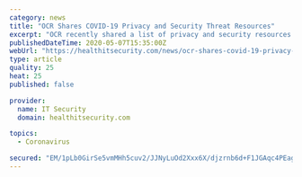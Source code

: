 ```yaml
---
category: news
title: "OCR Shares COVID-19 Privacy and Security Threat Resources"
excerpt: "OCR recently shared a list of privacy and security resources for the healthcare sector in light of a spike in COVID-19 cyber threats targeting providers and medical researchers during the pandemic."
publishedDateTime: 2020-05-07T15:35:00Z
webUrl: "https://healthitsecurity.com/news/ocr-shares-covid-19-privacy-and-security-threat-resources"
type: article
quality: 25
heat: 25
published: false

provider:
  name: IT Security
  domain: healthitsecurity.com

topics:
  - Coronavirus

secured: "EM/1pLb0GirSe5vmMHh5cuv2/JJNyLuOd2Xxx6X/djzrnb6d+F1JGAqc4PEagPpNNcfHdQbWnD3IWsWvZ2Skh6M+hg6KfUJVWmvg0WI6+9zgKmvAGAcwsf+8VeYadzBFVB8S8ixi/GHn6xI7Nnmy53D+kgmmTXn0dw4y55bMsIEOI//XbZv5LwdEiHBVLzRTOni4XGC8vv88h6d/yaZC2MCiDTZj2huGKy45y8OeveluvW7poKee50gLbuZX+iQfHqNjkLiyj2BMYb6XIRJdtbIogkesrqlJ1+zv8jQw+TT3Q71GX8OzhaQTT5BcO4hlZS5uI2TQ0XcLu7NF9tZekY0fMKlVvK8LMIGSKAv6OUEicqaImGQQZExj2AlCkl8BNbYVcfno1rf8Cg2CVP9Jw8wS3cpfKGgB6WVUcRMnw2HGBmZyvPnhHwE2OibJlejxH5xaAOmx3oAv85zOsERTcgFITV1QmC4p1MrqhZRzZ0Y=;9ZvKIcfBYTkrxtploWMh7A=="
---
```


